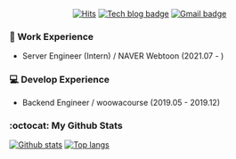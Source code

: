 <div align=center>  

[![Hits](https://hits.seeyoufarm.com/api/count/incr/badge.svg?url=https%3A%2F%2Fgithub.com%2Fhyojaekim)](https://hits.seeyoufarm.com)
[![Tech blog badge](https://img.shields.io/badge/-Tech%20blog-grey?style=flat&link=https://hyojaedev.tistory.com/)](https://hyojaedev.tistory.com/)
[![Gmail badge](https://img.shields.io/badge/-Gmail-d14836?style=flat&logo=Gmail&logoColor=white&link=mailto:hyojaekim@gmail.com)](mailto:hyojaekim@gmail.com)

</div>

### 🏃 Work Experience
* Server Engineer (Intern) / NAVER Webtoon (2021.07 - )

### 💻 Develop Experience
* Backend Engineer / woowacourse (2019.05 - 2019.12)

### :octocat: My Github Stats
[![Github stats](https://github-readme-stats.vercel.app/api?username=hyojaekim&show_icons=true&icon_color=036635&title_color=036635&hide=stars&text_color=5F5F5F)](https://github.com/hyojaekim)
[![Top langs](https://github-readme-stats.vercel.app/api/top-langs/?username=hyojaekim&layout=compact&title_color=b07219)](https://github.com/hyojaekim)
